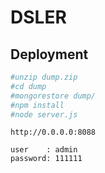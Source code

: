 # DSLER

Deployment
----------

```sh
#unzip dump.zip
#cd dump
#mongorestore dump/
#npm install
#node server.js
```

```
http://0.0.0.0:8088

user    : admin
password: 111111
```


